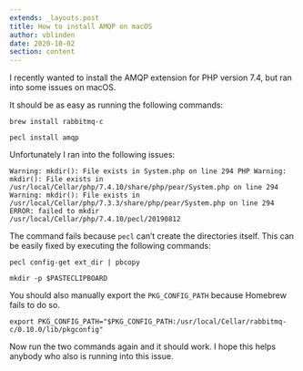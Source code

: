 ```yaml
---
extends: _layouts.post
title: How to install AMQP on macOS
author: vblinden
date: 2020-10-02
section: content
---
```



I recently wanted to install the AMQP extension for PHP version 7.4, but ran into some issues on macOS.

It should be as easy as running the following commands:

```shell
brew install rabbitmq-c

pecl install amqp
```

Unfortunately I ran into the following issues:

```shell
Warning: mkdir(): File exists in System.php on line 294 PHP Warning: mkdir(): File exists in
/usr/local/Cellar/php/7.4.10/share/php/pear/System.php on line 294 Warning: mkdir(): File exists in
/usr/local/Cellar/php/7.3.3/share/php/pear/System.php on line 294 ERROR: failed to mkdir
/usr/local/Cellar/php/7.4.10/pecl/20190812
```

The command fails because <code>pecl</code> can’t create the directories itself. This can be easily fixed by executing
the following commands:

```shell
pecl config-get ext_dir | pbcopy

mkdir -p $PASTECLIPBOARD
```

You should also manually export the <code>PKG_CONFIG_PATH</code> because Homebrew fails to do so.

```shell
export PKG_CONFIG_PATH="$PKG_CONFIG_PATH:/usr/local/Cellar/rabbitmq-c/0.10.0/lib/pkgconfig"
```

Now run the two commands again and it should work. I hope this helps anybody who also is running into this issue.
